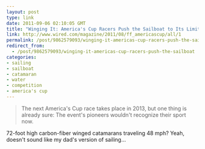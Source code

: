 ```yaml
---
layout: post
type: link
date: 2011-09-06 02:10:05 GMT
title: "Winging It: America's Cup Racers Push the Sailboat to Its Limits"
link: http://www.wired.com/magazine/2011/08/ff_americascup/all/1
permalink: /post/9862579093/winging-it-americas-cup-racers-push-the-sailboat
redirect_from: 
  - /post/9862579093/winging-it-americas-cup-racers-push-the-sailboat
categories:
- sailing
- sailboat
- catamaran
- water
- competition
- america's cup
---
```

<blockquote>The next America's Cup race takes place in 2013, but one thing is already sure: The event's pioneers wouldn't recognize their sport now.</blockquote>
<p>72-foot high carbon-fiber winged catamarans traveling 48 mph? Yeah, doesn't sound like my dad's version of sailing...</p>